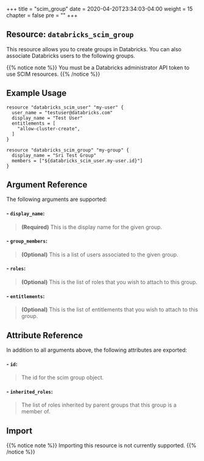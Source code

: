 +++
title = "scim_group"
date = 2020-04-20T23:34:03-04:00
weight = 15
chapter = false
pre = ""
+++

## Resource: `databricks_scim_group`

This resource allows you to create groups in Databricks. You can also associate Databricks users to the following groups. 

{{% notice note %}} 
You must be a Databricks administrator API token to use SCIM resources.
{{% /notice %}} 

## Example Usage

```hcl
resource "databricks_scim_user" "my-user" {
  user_name = "testuser@databricks.com"
  display_name = "Test User"
  entitlements = [
    "allow-cluster-create",
  ]
}

resource "databricks_scim_group" "my-group" {
  display_name = "Sri Test Group"
  members = ["${databricks_scim_user.my-user.id}"]
}
```
## Argument Reference

The following arguments are supported:

#### - `display_name`:
> **(Required)** This is the display name for the given group.

#### - `group_members`:
> **(Optional)** This is a list of users associated to the given group.

#### - `roles`:
> **(Optional)** This is the list of roles that you wish to attach to this group.

#### - `entitlements`:
> **(Optional)** This is the list of entitlements that you wish to attach to this group.

## Attribute Reference

In addition to all arguments above, the following attributes are exported:

#### - `id`:
> The id for the scim group object.

#### - `inherited_roles`:
> The list of roles inherited by parent groups that this group is a member of.

## Import

{{% notice note %}}
Importing this resource is not currently supported.
{{% /notice %}}
